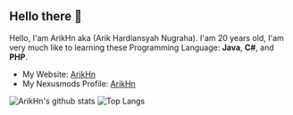 ## Hello there :wave:
Hello, I'am ArikHn aka (Arik Hardiansyah Nugraha). I'am 20 years old, I'am very much like to learning these Programming Language: **Java**, **C#**, and **PHP**.

- My Website: [ArikHn](https://www.arikhn.xyz)
- My Nexusmods Profile: [ArikHn](https://www.nexusmods.com/users/77013103)

![ArikHn's github stats](https://github-readme-stats.vercel.app/api?username=ArikHn&include_all_commits=true&show_icons=true&theme=cobalt)
![Top Langs](https://github-readme-stats.vercel.app/api/top-langs/?username=ArikHn&layout=compact)
